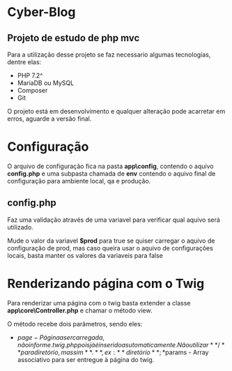# Cyber-Blog
## Projeto de estudo de php mvc

Para a utilização desse projeto se faz necessario algumas tecnologias, dentre elas:

* PHP 7.2^
* MariaDB ou MySQL
* Composer
* Git

O projeto está em desenvolvimento e qualquer alteração pode acarretar em erros, aguarde a versão final.

# Configuração

O arquivo de configuração fica na pasta **app\config**, contendo o aquivo **config.php** e uma subpasta chamada de **env** contendo o 
aquivo final de configuração para ambiente local, qa e produção.

## config.php

Faz uma validação através de uma variavel para verificar qual aquivo será utilizado.

Mude o valor da variavel **$prod** para true se quiser carregar o aquivo de configuração de prod, mas caso queira usar o aquivo de configurações locais, basta manter os valores da variaveis para false

# Renderizando página com o Twig

Para renderizar uma página com o twig basta extender a classe
**app\core\Controller.php** e chamar o método view.

O método recebe dois parâmetros, sendo eles:

* $page - Página a ser carregada, não informe .twig.php pois já é inserido asutomaticamente. Não utilizar **/** para diretório, mas sim **.** , ex: **diretório**;
*$params - Array associativo para ser entregue à página do twig.